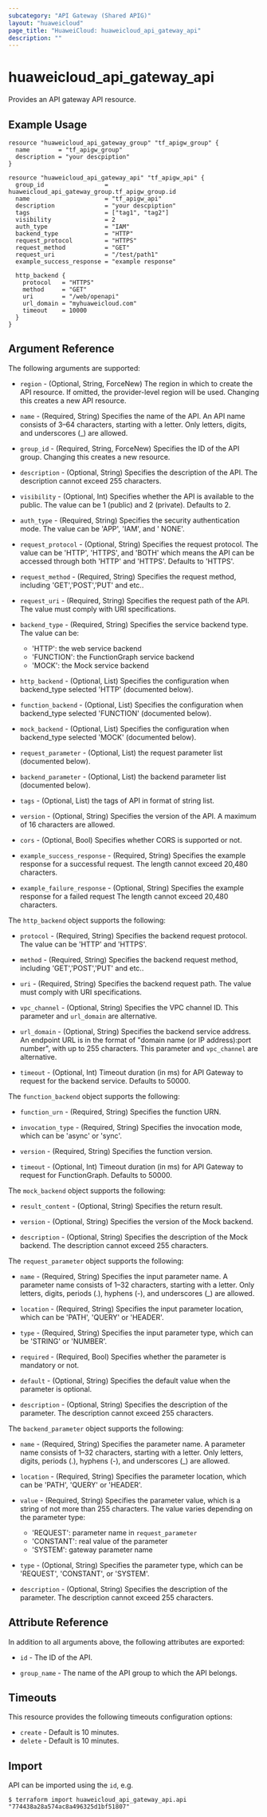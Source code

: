 ```yaml
---
subcategory: "API Gateway (Shared APIG)"
layout: "huaweicloud"
page_title: "HuaweiCloud: huaweicloud_api_gateway_api"
description: ""
---
```


# huaweicloud_api_gateway_api

Provides an API gateway API resource.

## Example Usage

```hcl
resource "huaweicloud_api_gateway_group" "tf_apigw_group" {
  name        = "tf_apigw_group"
  description = "your descpiption"
}

resource "huaweicloud_api_gateway_api" "tf_apigw_api" {
  group_id                 = huaweicloud_api_gateway_group.tf_apigw_group.id
  name                     = "tf_apigw_api"
  description              = "your descpiption"
  tags                     = ["tag1", "tag2"]
  visibility               = 2
  auth_type                = "IAM"
  backend_type             = "HTTP"
  request_protocol         = "HTTPS"
  request_method           = "GET"
  request_uri              = "/test/path1"
  example_success_response = "example response"

  http_backend {
    protocol   = "HTTPS"
    method     = "GET"
    uri        = "/web/openapi"
    url_domain = "myhuaweicloud.com"
    timeout    = 10000
  }
}
```

## Argument Reference

The following arguments are supported:

* `region` - (Optional, String, ForceNew) The region in which to create the API resource. If omitted, the provider-level
  region will be used. Changing this creates a new API resource.

* `name` - (Required, String) Specifies the name of the API. An API name consists of 3–64 characters, starting with a
  letter. Only letters, digits, and underscores (_) are allowed.

* `group_id` - (Required, String, ForceNew) Specifies the ID of the API group. Changing this creates a new resource.

* `description` - (Optional, String) Specifies the description of the API. The description cannot exceed 255 characters.

* `visibility` - (Optional, Int) Specifies whether the API is available to the public. The value can be 1 (public) and
  2 (private). Defaults to 2.

* `auth_type` - (Required, String) Specifies the security authentication mode. The value can be 'APP', 'IAM', and '
  NONE'.

* `request_protocol` - (Optional, String) Specifies the request protocol. The value can be 'HTTP', 'HTTPS', and 'BOTH'
  which means the API can be accessed through both 'HTTP' and 'HTTPS'. Defaults to 'HTTPS'.

* `request_method` - (Required, String) Specifies the request method, including 'GET','POST','PUT' and etc..

* `request_uri` - (Required, String) Specifies the request path of the API. The value must comply with URI
  specifications.

* `backend_type` - (Required, String) Specifies the service backend type. The value can be:
  + 'HTTP': the web service backend
  + 'FUNCTION': the FunctionGraph service backend
  + 'MOCK': the Mock service backend

* `http_backend` - (Optional, List) Specifies the configuration when backend_type selected 'HTTP' (documented below).

* `function_backend` - (Optional, List) Specifies the configuration when backend_type selected 'FUNCTION' (documented
  below).

* `mock_backend` - (Optional, List) Specifies the configuration when backend_type selected 'MOCK' (documented below).

* `request_parameter` - (Optional, List) the request parameter list (documented below).

* `backend_parameter` - (Optional, List) the backend parameter list (documented below).

* `tags` - (Optional, List) the tags of API in format of string list.

* `version` - (Optional, String) Specifies the version of the API. A maximum of 16 characters are allowed.

* `cors` - (Optional, Bool) Specifies whether CORS is supported or not.

* `example_success_response` - (Required, String) Specifies the example response for a successful request. The length
  cannot exceed 20,480 characters.

* `example_failure_response` - (Optional, String) Specifies the example response for a failed request The length cannot
  exceed 20,480 characters.

The `http_backend` object supports the following:

* `protocol` - (Required, String) Specifies the backend request protocol. The value can be 'HTTP' and 'HTTPS'.

* `method` - (Required, String) Specifies the backend request method, including 'GET','POST','PUT' and etc..

* `uri` - (Required, String) Specifies the backend request path. The value must comply with URI specifications.

* `vpc_channel` - (Optional, String) Specifies the VPC channel ID. This parameter and `url_domain` are alternative.

* `url_domain` - (Optional, String) Specifies the backend service address. An endpoint URL is in the format of
  "domain name (or IP address):port number", with up to 255 characters. This parameter and `vpc_channel` are
  alternative.

* `timeout` - (Optional, Int) Timeout duration (in ms) for API Gateway to request for the backend service. Defaults to
  50000.

The `function_backend` object supports the following:

* `function_urn` - (Required, String) Specifies the function URN.

* `invocation_type` - (Required, String) Specifies the invocation mode, which can be 'async' or 'sync'.

* `version` - (Required, String) Specifies the function version.

* `timeout` - (Optional, Int) Timeout duration (in ms) for API Gateway to request for FunctionGraph. Defaults to 50000.

The `mock_backend` object supports the following:

* `result_content` - (Optional, String) Specifies the return result.

* `version` - (Optional, String) Specifies the version of the Mock backend.

* `description` - (Optional, String) Specifies the description of the Mock backend. The description cannot exceed 255
  characters.

The `request_parameter` object supports the following:

* `name` - (Required, String) Specifies the input parameter name. A parameter name consists of 1–32 characters, starting
  with a letter. Only letters, digits, periods (.), hyphens (-), and underscores (_) are allowed.

* `location` - (Required, String) Specifies the input parameter location, which can be 'PATH', 'QUERY' or 'HEADER'.

* `type` - (Required, String) Specifies the input parameter type, which can be 'STRING' or 'NUMBER'.

* `required` - (Required, Bool) Specifies whether the parameter is mandatory or not.

* `default` - (Optional, String) Specifies the default value when the parameter is optional.

* `description` - (Optional, String) Specifies the description of the parameter. The description cannot exceed 255
  characters.

The `backend_parameter` object supports the following:

* `name` - (Required, String) Specifies the parameter name. A parameter name consists of 1–32 characters, starting with
  a letter. Only letters, digits, periods (.), hyphens (-), and underscores (_) are allowed.

* `location` - (Required, String) Specifies the parameter location, which can be 'PATH', 'QUERY' or 'HEADER'.

* `value` - (Required, String) Specifies the parameter value, which is a string of not more than 255 characters. The
  value varies depending on the parameter type:
  + 'REQUEST': parameter name in `request_parameter`
  + 'CONSTANT': real value of the parameter
  + 'SYSTEM': gateway parameter name

* `type` - (Optional, String) Specifies the parameter type, which can be 'REQUEST', 'CONSTANT', or 'SYSTEM'.

* `description` - (Optional, String) Specifies the description of the parameter. The description cannot exceed 255
  characters.

## Attribute Reference

In addition to all arguments above, the following attributes are exported:

* `id` - The ID of the API.

* `group_name` - The name of the API group to which the API belongs.

## Timeouts

This resource provides the following timeouts configuration options:

* `create` - Default is 10 minutes.
* `delete` - Default is 10 minutes.

## Import

API can be imported using the `id`, e.g.

```
$ terraform import huaweicloud_api_gateway_api.api "774438a28a574ac8a496325d1bf51807"
```
